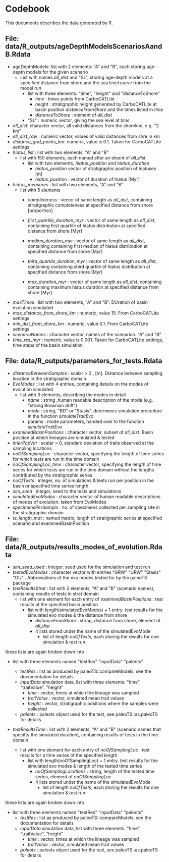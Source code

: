 # Codebook

This documents describes the data generated by R.

## File: data/R_outputs/ageDepthModelsScenariosAandB.Rdata

* ageDepthModels: list with 2 elements: "A" and "B", each storing age-depth models for the given scenario
    * List with names _all_dist_ and "SL", storing age-depth models at a specified distance from shore and the sea level curve from the model run
        * list with three elements: "time", "height" and "distanceToShore"
            * _time_ : times points from CarboCATLite
            * _height_ : stratigraphic height generated by CarboCATLite at basin position _distanceFromShore_ and the times listed in _time_
            * _distanceToShore_ : element of _all_dist_
        * "SL" : numeric vector, giving the sea level at _time_
* _all_dist_: character vector, all valid distances from the shoreline, e.g. "2 km"
* _all_dist_raw_ : numeric vector, values of valid distances from shre in km
* _distance_grid_points_km_: numeric, value is 0.1. Taken for CarboCATLite settings
* _hiatus_list_ : list with two elements, "A" and "B"
    * list with 150 elements, each named after an eleent of _all_dist_
        * list with two elements, _hiatus_position_ and _hiatus_duration_
            * _hiatus_position_ vector of stratigraphic position of hiatuses [m]
            * _hiatus_position_ : vector of duration of hiatus [Myr]
* _hiatus_measures_ : list with two elements, "A" and "B"
    * list with 5 elements
        * _completeness_ : vector of same length as _all_dist_, containing stratigraphic completeness at specified distance from shore [proportion]

        * _first_quartile_duration_myr_ : vector of same length as _all_dist_, containing first quartile of hiatus distribution at specified distance from shore [Myr]
        * _median_duration_myr_ : vector of same length as _all_dist_, containing containing first median of hiatus distribution at specified distance from shore [Myr]
        * _third_quartile_duration_myr_ : vector of same length as _all_dist_, containing containing shird quartile of hiatus distribution at specified distance from shore [Myr]
        * _max_duration_myr_ : vector of same length as _all_dist_, containing containing maximum hiatus duration at specified distance from shore [Myr]
* _maxTimes_ : list with two elements, "A" and "B". DUration of basin evolution simulated
* _max_distance_from_shore_km_ : numeric, value 15. From CarboCATLite settings
* _min_dist_from_shore_km_ : numeric, value 0.1. From CarboCATLite settings
* _scenarioNames_ : character vector, names of the scenarion. "A" and "B"
* _time_res_myr_ : numeric, value is 0.001. Taken for CarboCATLite settings, time steps of the basin simulation

## File: data/R_outputs/parameters_for_tests.Rdata

* _distanceBetweenSamples_ : scalar > 0 , [m]. Distance between sampling location in the stratigraphic domain
* _EvoModes_ : list with 4 entries, containing details on the modes of evolution simulated
    * list with 3 elements, describing the modes in detail
        * _name_ : string ,human readable description of the mode (e.g. "strong Brownian drift")
        * _mode_ : string, "BD" or "Stasis". determines simulation procedure in the function _simulateTraitEvo_
        * params : mode parameters, handed over to the function _simulateTraitEvo_
* _examinedBasinPositions_ : character vector, subset of _all_dist_. Basin position at which lineages are simulated & tested
* _interPopVar_ : scalar > 0, standard deviation of traits observed at the sampling locations
* _noOfSamplingLoc_ : character vector, specifying the length of time series for which tests are run in the time domain
* _noOfSamplingLoc_time_ : character vector, specifying the length of time series for which tests are run in the time domain without the lengths contributed by the stratigraphic series
* _noOfTests_ : integer, no. of simulations & tests run per position in the basin or specified time series length
* _sim_seed_ : integer, seed to the tests and simulations
* _simulatedEvoModes_ : character vector of human readable descriptions of modes of evolution. taken from EvoModes
* _specimensPerSample_ : no. of specimens collected per sampling site in the stratigraphic domain
* _ts_length_mat_ : named matrix, length of stratigraphic series at specified scenario and examinedBasinPosition

## File: data/R_outputs/results_modes_of_evolution.Rdata

* _sim_seed_used_ : integer. seed used for the simulation and test run
* _testedEvoModes_ : character vector with entries "GRW"    "URW"    "Stasis" "OU" . Abbreviations of the evo modes tested for by the paleoTS package
* _testResultsStrat_ : list with 2 elements, "A" and "B" (scenario names), containing results of tests in strat domain
    * list with one element for each entry of _examinedBasinPositions_ : test results at the specified basin position
        * list with length(simulatedEvoModes) + 1 entry. test results for the simulated evo modes & the distance from shore
            * _distanceFromShore_ : string, distance from shore, element of _all_dist_
            * 4 lists stored under the name of the simulatedEvoMode
                * list of length _noOfTests_, each storing the results for one simulation & test run


these lists are again broken down into

* list with three elements named "testRes"   "inputData" "paleots"
    * _testRes_ : list as produced by paleoTS::compareModels, see the documentation for details
    * _inputData_ simulation data, list with three elements: "time", "traitValue", "height"
        * _time_ : vector, times at which the lineage was sampled
        * _traitValue_ : vector, simulated mean trait values
        * _height_ : vector, stratigraphic positions where the samples were collected
    * _paleots_ : paleots object used for the test, see paleoTS::as.paleoTS for details




* _testResultsTime_ : list with 2 elements, "A" and "B" (scenario names that specifty the simulated duration), containing results of tests in the time domain
    * list with one element for each entry of _noOfSamplingLoc_ : test results for a time series of the specified length
        * list with length(noOfSamplingLoc) + 1 entry. test results for the simulated evo modes & length of the tested time series
            * _noOfSamplingLocations_ : string, length of the tested time series, element of _noOfSamplingLoc_
            * 4 lists stored under the name of the simulatedEvoMode
                * list of length _noOfTests_, each storing the results for one simulation & test run

these lists are again broken down into

* list with three elements named "testRes"   "inputData" "paleots"
    * _testRes_ : list as produced by paleoTS::compareModels, see the documentation for details
    * _inputData_ simulation data, list with three elements: "time", "traitValue", "height"
        * _time_ : vector, times at which the lineage was sampled
        * _traitValue_ : vector, simulated mean trait values
    * _paleots_ : paleots object used for the test, see paleoTS::as.paleoTS for details